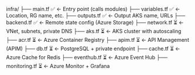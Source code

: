 infra/
├── main.tf                ✅ ← Entry point (calls modules)
├── variables.tf           ✅ ← Location, RG name, etc.
├── outputs.tf             ✅ ← Output AKS name, URLs
├── backend.tf             ✅ ← Remote state config (Azure Storage)
├── network.tf             ⏳ ← VNet, subnets, private DNS
├── aks.tf                 ⏳ ← AKS cluster with autoscaling
├── acr.tf                 ⏳ ← Azure Container Registry
├── apim.tf                ⏳ ← API Management (APIM)
├── db.tf                  ⏳ ← PostgreSQL + private endpoint
├── cache.tf               ⏳ ← Azure Cache for Redis
├── eventhub.tf            ⏳ ← Azure Event Hub
├── monitoring.tf          ⏳ ← Azure Monitor + Grafana
